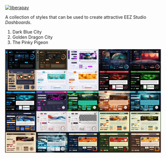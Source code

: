 [![liberapay](https://img.shields.io/liberapay/receives/eez-open.svg?logo=liberapay)](https://liberapay.com/eez-open/donate)

A collection of styles that can be used to create attractive EEZ Studio _Dashboards_.

1. Dark Blue City
2. Golden Dragon City
3. The Pinky Pigeon

![preview](docs/images/thumbnails.jpg)
